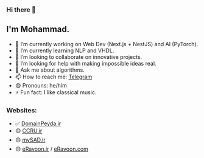 ### Hi there 👋
## I'm Mohammad.

<!--
**MNakhaeiR/MNakhaeiR** is a ✨ _special_ ✨ repository because its `README.md` (this file) appears on your GitHub profile.

Here are some ideas to get you started:
-->

- 🔭 I’m currently working on Web Dev (Next.js + NestJS) and AI (PyTorch).
- 🌱 I’m currently learning NLP and VHDL.
- 👯 I’m looking to collaborate on innovative projects.
- 🤔 I’m looking for help with making impossible ideas real.
- 💬 Ask me about algorithms.
- 📫 How to reach me: [Telegram](https://t.me/MNakhaeiR)
- 😄 Pronouns: he/him
- ⚡ Fun fact: I like classical music.

### Websites:
- ✅ [DomainPeyda.ir](https://DomainPeyda.ir)
- 🟡 [CCRU.ir](https://CCRU.ir)
- 🟡 [mySAD.ir](https://mySAD.ir)
- 🟡 [eRavoon.ir](https://eRavoon.ir) / [eRavoon.com](https://eRavoon.com)
